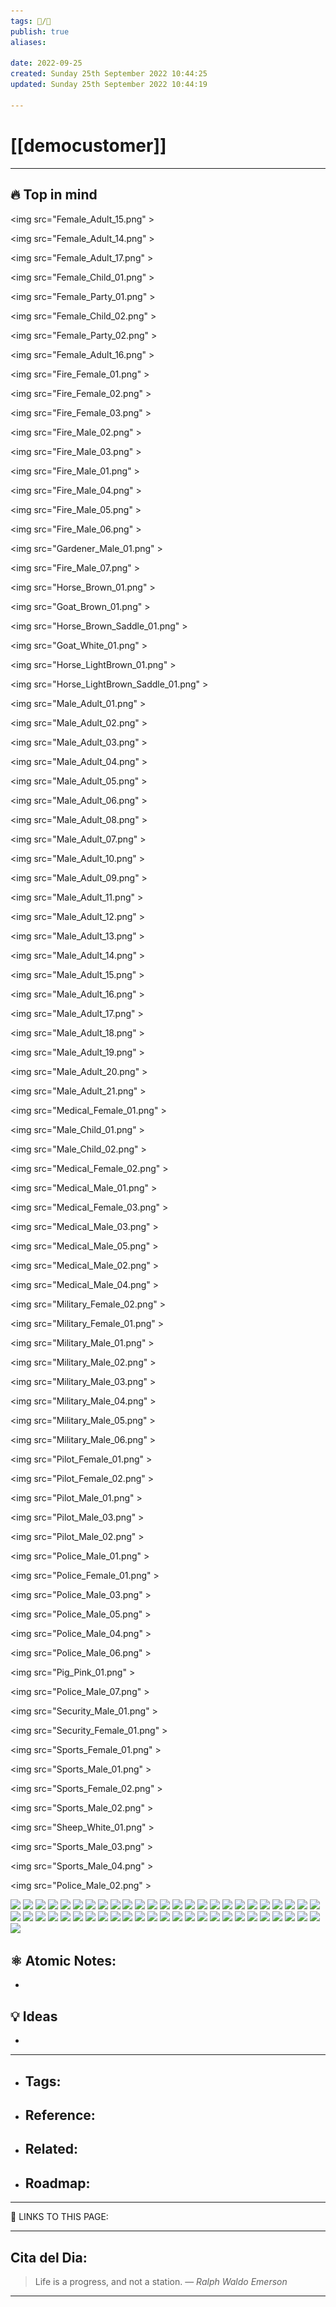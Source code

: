 ```yaml
---
tags: 📝️/🌱️
publish: true
aliases: 

date: 2022-09-25 
created: Sunday 25th September 2022 10:44:25
updated: Sunday 25th September 2022 10:44:19

---
```


# [[democustomer]]

---

## 🔥 Top in mind



<img src="Female_Adult_15.png" >

<img src="Female_Adult_14.png" >

<img src="Female_Adult_17.png" >

<img src="Female_Child_01.png" >

<img src="Female_Party_01.png" >

<img src="Female_Child_02.png" >

<img src="Female_Party_02.png" >

<img src="Female_Adult_16.png" >

<img src="Fire_Female_01.png" >

<img src="Fire_Female_02.png" >

<img src="Fire_Female_03.png" >

<img src="Fire_Male_02.png" >

<img src="Fire_Male_03.png" >

<img src="Fire_Male_01.png" >

<img src="Fire_Male_04.png" >

<img src="Fire_Male_05.png" >

<img src="Fire_Male_06.png" >

<img src="Gardener_Male_01.png" >

<img src="Fire_Male_07.png" >

<img src="Horse_Brown_01.png" >

<img src="Goat_Brown_01.png" >

<img src="Horse_Brown_Saddle_01.png" >

<img src="Goat_White_01.png" >

<img src="Horse_LightBrown_01.png" >

<img src="Horse_LightBrown_Saddle_01.png" >

<img src="Male_Adult_01.png" >

<img src="Male_Adult_02.png" >

<img src="Male_Adult_03.png" >

<img src="Male_Adult_04.png" >

<img src="Male_Adult_05.png" >

<img src="Male_Adult_06.png" >

<img src="Male_Adult_08.png" >

<img src="Male_Adult_07.png" >

<img src="Male_Adult_10.png" >

<img src="Male_Adult_09.png" >

<img src="Male_Adult_11.png" >

<img src="Male_Adult_12.png" >

<img src="Male_Adult_13.png" >

<img src="Male_Adult_14.png" >

<img src="Male_Adult_15.png" >

<img src="Male_Adult_16.png" >

<img src="Male_Adult_17.png" >

<img src="Male_Adult_18.png" >

<img src="Male_Adult_19.png" >

<img src="Male_Adult_20.png" >

<img src="Male_Adult_21.png" >

<img src="Medical_Female_01.png" >

<img src="Male_Child_01.png" >

<img src="Male_Child_02.png" >

<img src="Medical_Female_02.png" >

<img src="Medical_Male_01.png" >

<img src="Medical_Female_03.png" >

<img src="Medical_Male_03.png" >

<img src="Medical_Male_05.png" >

<img src="Medical_Male_02.png" >

<img src="Medical_Male_04.png" >

<img src="Military_Female_02.png" >

<img src="Military_Female_01.png" >

<img src="Military_Male_01.png" >

<img src="Military_Male_02.png" >

<img src="Military_Male_03.png" >

<img src="Military_Male_04.png" >

<img src="Military_Male_05.png" >

<img src="Military_Male_06.png" >

<img src="Pilot_Female_01.png" >

<img src="Pilot_Female_02.png" >

<img src="Pilot_Male_01.png" >

<img src="Pilot_Male_03.png" >

<img src="Pilot_Male_02.png" >

<img src="Police_Male_01.png" >

<img src="Police_Female_01.png" >

<img src="Police_Male_03.png" >

<img src="Police_Male_05.png" >

<img src="Police_Male_04.png" >

<img src="Police_Male_06.png" >

<img src="Pig_Pink_01.png" >

<img src="Police_Male_07.png" >

<img src="Security_Male_01.png" >

<img src="Security_Female_01.png" >

<img src="Sports_Female_01.png" >

<img src="Sports_Male_01.png" >

<img src="Sports_Female_02.png" >

<img src="Sports_Male_02.png" >

<img src="Sheep_White_01.png" >

<img src="Sports_Male_03.png" >

<img src="Sports_Male_04.png" >

<img src="Police_Male_02.png" >

![](https://i.imgur.com/tFhyCmF.png)
![](https://i.imgur.com/C3SP72W.png)
![](https://i.imgur.com/aX7aFjF.png)
![](https://i.imgur.com/XhN1MYH.png)
![](https://i.imgur.com/BCNpTBO.png)
![](https://i.imgur.com/06IBJde.png)
![](https://i.imgur.com/JKwxqBX.png)
![](https://i.imgur.com/iLrf9qo.png)
![](https://i.imgur.com/GMHxAic.png)
![](https://i.imgur.com/wUOs1iD.png)
![](https://i.imgur.com/bDTaNG9.png)
![](https://i.imgur.com/P5mURTU.png)
![](https://i.imgur.com/RX1YDbS.png)
![](https://i.imgur.com/sQLj8nE.png)
![](https://i.imgur.com/56xh49O.png)
![](https://i.imgur.com/x6WgkoD.png)
![](https://i.imgur.com/meAxHAe.png)
![](https://i.imgur.com/EVitJqq.png)
![](https://i.imgur.com/1vRJ9MA.png)
![](https://i.imgur.com/hpHlnlz.png)
![](https://i.imgur.com/HaAUInw.png)
![](https://i.imgur.com/Iatnl55.png)
![](https://i.imgur.com/jVWZ7kf.png)
![](https://i.imgur.com/XEKYuHx.png)
![](https://i.imgur.com/PDP1y1d.png)
![](https://i.imgur.com/67avWrB.png)
![](https://i.imgur.com/L13E60B.png)
![](https://i.imgur.com/W1YsRDl.png)
![](https://i.imgur.com/WbmdUGa.png)
![](https://i.imgur.com/FJrYIOp.png)
![](https://i.imgur.com/OeIKN5N.png)
![](https://i.imgur.com/yL5pwH9.png)
![](https://i.imgur.com/b8BtOAD.png)
![](https://i.imgur.com/NOtbtKq.png)
![](https://i.imgur.com/pm6Ctfz.png)
![](https://i.imgur.com/eYoARxc.png)
![](https://i.imgur.com/EknkID1.png)
![](https://i.imgur.com/QNGOgcj.png)
![](https://i.imgur.com/SLxGaQZ.png)
![](https://i.imgur.com/O8LHZow.png)
![](https://i.imgur.com/qbDpu69.png)
![](https://i.imgur.com/dbvUPZR.png)
![](https://i.imgur.com/jUklPbg.png)
![](https://i.imgur.com/6w0BhGo.png)
![](https://i.imgur.com/ISJLmoG.png)
![](https://i.imgur.com/wgtCG2S.png)
![](https://i.imgur.com/LE8gXNs.png)
![](https://i.imgur.com/0amEgRT.png)
![](https://i.imgur.com/S8ndqVY.png)
![](https://i.imgur.com/oXXmCiP.png)
![](https://i.imgur.com/fbXebPD.png)
<!--Upload failed, remote server returned an error: [object Object]-->
<!--Upload failed, remote server returned an error: [object Object]-->
<!--Upload failed, remote server returned an error: [object Object]-->
<!--Upload failed, remote server returned an error: [object Object]-->
<!--Upload failed, remote server returned an error: [object Object]-->
<!--Upload failed, remote server returned an error: [object Object]-->
<!--Upload failed, remote server returned an error: [object Object]-->
<!--Upload failed, remote server returned an error: [object Object]-->
<!--Upload failed, remote server returned an error: [object Object]-->
<!--Upload failed, remote server returned an error: [object Object]-->
<!--Upload failed, remote server returned an error: [object Object]-->
<!--Upload failed, remote server returned an error: [object Object]-->
<!--Upload failed, remote server returned an error: [object Object]-->
<!--Upload failed, remote server returned an error: [object Object]-->
<!--Upload failed, remote server returned an error: [object Object]-->
<!--Upload failed, remote server returned an error: [object Object]-->
<!--Upload failed, remote server returned an error: [object Object]-->
<!--Upload failed, remote server returned an error: [object Object]-->
<!--Upload failed, remote server returned an error: [object Object]-->
<!--Upload failed, remote server returned an error: [object Object]-->
<!--Upload failed, remote server returned an error: [object Object]-->
<!--Upload failed, remote server returned an error: [object Object]-->
<!--Upload failed, remote server returned an error: [object Object]-->
<!--Upload failed, remote server returned an error: [object Object]-->
<!--Upload failed, remote server returned an error: [object Object]-->
<!--Upload failed, remote server returned an error: [object Object]-->
<!--Upload failed, remote server returned an error: [object Object]-->
<!--Upload failed, remote server returned an error: [object Object]-->
<!--Upload failed, remote server returned an error: [object Object]-->
<!--Upload failed, remote server returned an error: [object Object]-->
<!--Upload failed, remote server returned an error: [object Object]-->
<!--Upload failed, remote server returned an error: [object Object]-->
<!--Upload failed, remote server returned an error: [object Object]-->
<!--Upload failed, remote server returned an error: [object Object]-->
<!--Upload failed, remote server returned an error: [object Object]-->
<!--Upload failed, remote server returned an error: [object Object]-->
<!--Upload failed, remote server returned an error: [object Object]-->
<!--Upload failed, remote server returned an error: [object Object]-->
<!--Upload failed, remote server returned an error: [object Object]-->
<!--Upload failed, remote server returned an error: [object Object]-->
<!--Upload failed, remote server returned an error: [object Object]-->
<!--Upload failed, remote server returned an error: [object Object]-->
<!--Upload failed, remote server returned an error: [object Object]-->
<!--Upload failed, remote server returned an error: [object Object]-->
<!--Upload failed, remote server returned an error: [object Object]-->
<!--Upload failed, remote server returned an error: [object Object]-->
<!--Upload failed, remote server returned an error: [object Object]-->
<!--Upload failed, remote server returned an error: [object Object]-->
<!--Upload failed, remote server returned an error: [object Object]-->
<!--Upload failed, remote server returned an error: [object Object]-->
<!--Upload failed, remote server returned an error: [object Object]-->
<!--Upload failed, remote server returned an error: [object Object]-->
<!--Upload failed, remote server returned an error: [object Object]-->
<!--Upload failed, remote server returned an error: [object Object]-->
<!--Upload failed, remote server returned an error: [object Object]-->
<!--Upload failed, remote server returned an error: [object Object]-->
<!--Upload failed, remote server returned an error: [object Object]-->
<!--Upload failed, remote server returned an error: [object Object]-->
<!--Upload failed, remote server returned an error: [object Object]-->
<!--Upload failed, remote server returned an error: [object Object]-->
<!--Upload failed, remote server returned an error: [object Object]-->
<!--Upload failed, remote server returned an error: [object Object]-->
<!--Upload failed, remote server returned an error: [object Object]-->
<!--Upload failed, remote server returned an error: [object Object]-->
<!--Upload failed, remote server returned an error: [object Object]-->
<!--Upload![[Female_Adult_13.png]]


![[Wood_Male_01.png]] failed, remote server returned an error: [object Object]-->
<!--Upload failed, remote server returned an error: [object Object]-->
<!--Upload failed, remote server returned an error: [object Object]-->
<!--Upload failed, remote server returned an error: [object Object]-->
<!--Upload failed, remote server returned an error: [object Object]-->
<!--Upload failed, remote server returned an error: [object Object]-->
<!--Upload failed, remote server returned an error: [object Object]-->
<!--Upload failed, remote server returned an error: [object Object]-->
<!--Upload failed, remote server returned an error: [object Object]-->
<!--Upload failed, remote server returned an error: [object Object]-->
<!--Upload failed, remote server returned an error: [object Object]-->
<!--Upload failed, remote server returned an error: [object Object]-->
<!--Upload failed, remote server returned an error: [object Object]-->
<!--Upload failed, remote server returned an error: [object Object]-->
<!--Upload failed, remote server returned an error: [object Object]-->
<!--Upload failed, remote server returned an error: [object Object]-->
<!--Upload failed, remote server returned an error: [object Object]-->
<!--Upload failed, remote server returned an error: [object Object]-->
<!--Upload failed, remote server returned an error: [object Object]-->
<!--Upload failed, remote server returned an error: [object Object]-->
<!--Upload failed, remote server returned an error: [object Object]-->
<!--Upload failed, remote server returned an error: [object Object]-->
<!--Upload failed, remote server returned an error: [object Object]-->
<!--Upload failed, remote server returned an error: [object Object]-->


## ⚛️ Atomic Notes:
-

## 💡 Ideas
-


---

- Tags: 
    - 
- Reference:
    - 
- Related:
    - 
- Roadmap:
    - 

---

🔗 LINKS TO THIS PAGE: 


---

## Cita del Dia:
> Life is a progress, and not a station.
> — <cite>Ralph Waldo Emerson</cite>  

---

